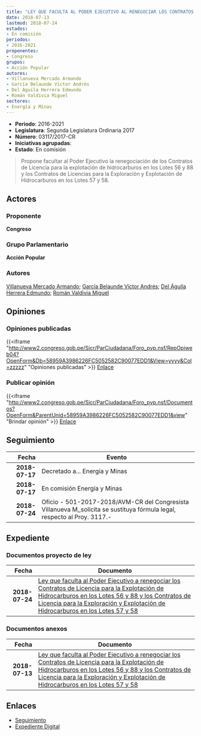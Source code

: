 ```yaml
---
title: "LEY QUE FACULTA AL PODER EJECUTIVO AL RENEGOCIAR LOS CONTRATOS DE LICENCIA PARA LA EXPLOTACIÓN DE HIDROCARBUROS EN LOS LOTES 56, 88 Y LOS CONTRATOS DE LICENCIA PARA LA EXPLORACIÓN Y EXPLOTACIÓN DE HIDROCARBUROS EN LOS LOTES 57 Y 58"
date: 2018-07-13
lastmod: 2018-07-24
estados:
- En comisión
periodos:
- 2016-2021
proponentes:
- Congreso
grupos:
- Acción Popular
autores:
- Villanueva Mercado Armando
- García Belaunde Víctor Andrés
- Del Águila Herrera Edmundo
- Román Valdivia Miguel
sectores:
- Energía y Minas
---
```

- **Periodo**: 2016-2021
- **Legislatura**: Segunda Legislatura Ordinaria 2017
- **Número**: 03117/2017-CR
- **Iniciativas agrupadas**: 
- **Estado**: En comisión

> Propone facultar al Poder Ejecutivo la renegociación de los Contratos de Licencia para la explotación de hidrocarburos en los Lotes 56 y 88 y los Contratos de Licencias para la Exploración y Explotación de Hidrocarburos en los Lotes 57 y 58.


## Actores

### Proponente

**Congreso**

### Grupo Parlamentario

**Acción Popular**

### Autores

[Villanueva Mercado Armando](mailto:mailto:avillanuevam@congreso.gob.pe); [García Belaunde Víctor Andrés](mailto:mailto:vgarciabelaunde@congreso.gob.pe); [Del Águila Herrera Edmundo](mailto:mailto:edelaguila@congreso.gob.pe); [Román Valdivia Miguel](mailto:mailto:mroman@congreso.gob.pe)

## Opiniones

### Opiniones publicadas

{{<iframe "http://www2.congreso.gob.pe/Sicr/ParCiudadana/Foro_pvp.nsf/RepOpiweb04?OpenForm&Db=58959A3986226FC5052582C90077EDD1&View=yyyy&Col=zzzzz" "Opiniones publicadas" >}}
[Enlace](http://www2.congreso.gob.pe/Sicr/ParCiudadana/Foro_pvp.nsf/RepOpiweb04?OpenForm&Db=58959A3986226FC5052582C90077EDD1&View=yyyy&Col=zzzzz)

### Publicar opinión

{{<iframe "http://www2.congreso.gob.pe/Sicr/ParCiudadana/Foro_pvp.nsf/Documentos?OpenForm&ParentUnid=58959A3986226FC5052582C90077EDD1&view" "Brindar opinión" >}}
[Enlace](http://www2.congreso.gob.pe/Sicr/ParCiudadana/Foro_pvp.nsf/Documentos?OpenForm&ParentUnid=58959A3986226FC5052582C90077EDD1&view)


## Seguimiento

| Fecha | Evento |
|------:|--------|
| **2018-07-17** | Decretado a... Energía y Minas |
| **2018-07-17** | En comisión Energía y Minas |
| **2018-07-24** | Oficio - 501-2017-2018/AVM-CR del Congresista Villanueva M,,solicita se sustituya fórmula legal, respecto al Proy. 3117.- |

## Expediente

### Documentos proyecto de ley

| Fecha | Documento |
|------:|-----------|
| **2018-07-24** | [Ley que faculta al Poder Ejecutivo a renegociar los Contratos de Licencia para la Explotación de Hidrocarburos en los Lotes 56 y 88 y los Contratos de Licencia para la Exploración y Explotación de Hidrocarburos en los Lotes 57 y 58](http://www.leyes.congreso.gob.pe/Documentos/2016_2021/Proyectos_de_Ley_y_de_Resoluciones_Legislativas/PL0311720180724.pdf) |

### Documentos anexos

| Fecha | Documento |
|------:|-----------|
| **2018-07-13** | [Ley que faculta al Poder Ejecutivo a renegociar los Contratos de Licencia para la Explotación de Hidrocarburos en los Lotes 56 y 88 y los Contratos de Licencia para la Exploración y Explotación de Hidrocarburos en los Lotes 57 y 58](http://www.leyes.congreso.gob.pe/Documentos/2016_2021/Proyectos_de_Ley_y_de_Resoluciones_Legislativas/PL0311720180713..pdf) |

## Enlaces

- [Seguimiento](http://www2.congreso.gob.pe/Sicr/TraDocEstProc/CLProLey2016.nsf/f7fff46988ca05b1052578e100829cc7/040e4025499e34fd052582c900782506?OpenDocument)
- [Expediente Digital](http://www2.congreso.gob.pe/Sicr/TraDocEstProc/CLProLey2016.nsf/f7fff46988ca05b1052578e100829cc7/040e4025499e34fd052582c900782506?OpenDocument&Click=05257FB7005EB655.eb71d0cf91d8294e05256cdf006b5706/$Body/0.1C6C)

